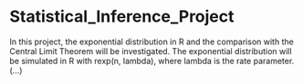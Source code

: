 # Statistical_Inference_Project
In this project, the exponential distribution in R and the comparison with the Central Limit Theorem will be investigated. The exponential distribution will be simulated in R with rexp(n, lambda), where lambda is the rate parameter. (...)
